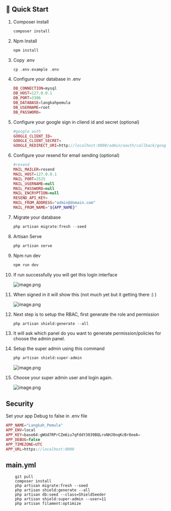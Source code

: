 ## 🚀 Quick Start

1. Composer install

    ```php
    composer install
    ```

2. Npm Install

    ```php
    npm install
    ```

3. Copy .env

    ```php
    cp .env.example .env
    ```

4. Configure your database in .env

    ```php
    DB_CONNECTION=mysql
    DB_HOST=127.0.0.1
    DB_PORT=3306
    DB_DATABASE=langkahpemula
    DB_USERNAME=root
    DB_PASSWORD=
    ```

5. Configure your google sign in cliend id and secret (optional)

    ```php
    #google auth
    GOOGLE_CLIENT_ID=
    GOOGLE_CLIENT_SECRET=
    GOOGLE_REDIRECT_URI=http://localhost:8000/admin/oauth/callback/google
    ```

6. Configure your resend for email sending (optional)

    ```php
    #resend
    MAIL_MAILER=resend
    MAIL_HOST=127.0.0.1
    MAIL_PORT=2525
    MAIL_USERNAME=null
    MAIL_PASSWORD=null
    MAIL_ENCRYPTION=null
    RESEND_API_KEY=
    MAIL_FROM_ADDRESS="admin@domain.com"
    MAIL_FROM_NAME="${APP_NAME}"
    ```

7. Migrate your database

    ```php
    php artisan migrate:fresh --seed
    ```

8. Artisan Serve

    ```php
    php artisan serve
    ```

9. Npm run dev

    ```php
    npm run dev
    ```

10. If run successfully you will get this login interface

    ![image.png](.github/images/login-screen.png)

11. When signed in it will show this (not much yet but it getting there :) )

    ![image.png](.github/images/after-login-without-rbac.png)

12. Next step is to setup the RBAC, first generate the role and permission

    ```php
    php artisan shield:generate --all
    ```

13. It will ask which panel do you want to generate permission/policies for choose the admin panel.
14. Setup the super admin using this command

    ```php
    php artisan shield:super-admin
    ```

    ![image.png](.github/images/provide-superadmin.png)

15. Choose your super admin user and login again.

    ![image.png](.github/images/after-login-rbac.png)

## Security

Set your app Debug to false in .env file

```php
APP_NAME="Langkah_Pemula"
APP_ENV=local
APP_KEY=base64:gWUd7RPrCZm6iu7qFddY3039BQLroNHJ0nqKcBr8eeA=
APP_DEBUG=false
APP_TIMEZONE=UTC
APP_URL=https://localhost:8000
```

## main.yml

```
    git pull
    composer install
    php artisan migrate:fresh --seed
    php artisan shield:generate --all
    php artisan db:seed --class=ShieldSeeder
    php artisan shield:super-admin --user=11
    php artisan filament:optimize
```
